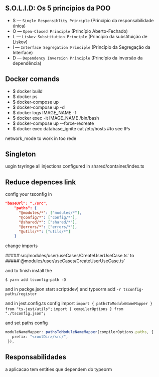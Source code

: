 ## S.O.L.I.D: Os 5 princípios da POO

- S — `Single Responsiblity Principle` (Princípio da responsabilidade única)
- O — `Open-Closed Principle` (Princípio Aberto-Fechado)
- L — `Liskov Substitution Principle` (Princípio da substituição de Liskov)
- I — `Interface Segregation Principle` (Princípio da Segregação da Interface)
- D — `Dependency Inversion Principle` (Princípio da inversão da dependência)

## Docker comands

- $ docker build
- $ docker ps
- $ docker-compose up
- $ docker-compose up -d
- $ docker logs IMAGE_NAME -f
- $ docker exec -it IMAGE_NAME /bin/bash
- $ docker-compose up --force-recreate
- $ docker exec database_ignite cat /etc/hosts #to see IPs

network_mode to work in too rede

## Singleton

usgin tsyringe
all injections configured in shared/container/index.ts

## Reduce depences link

config your tsconfig in

```json
"baseUrl": "./src",
    "paths": {
      "@modules/*": ["modules/*"],
      "@config/*": ["config/*"],
      "@shared/*": ["shared/*"],
      "@errors/*": ["errors/*"],
      "@utils/*": ["utils/*"]
    }
```

change imports

#####'src/modules/user/useCases/CreateUserUseCase.ts'
to
#####'@modules/user/useCases/CreateUserUseCase.ts'

and to finish install the

`$ yarn add tsconfig-path -D`

and in packge.json start script(dev) and typeorm add
`-r tsconfig-paths/register`

and in jest.config.ts config import
`import { pathsToModuleNameMapper } from "ts-jest/utils";`
`import { compilerOptions } from "./tsconfig.json";`

and set paths config

```typescript
moduleNameMapper: pathsToModuleNameMapper(compilerOptions.paths, {
   prefix: "<rootDir>/src/",
 }),
```

## Responsabilidades

a aplicacao tem entities que dependem do typeorm

